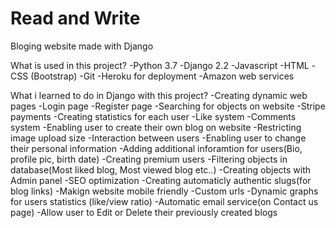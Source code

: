 # Read and Write
Bloging website made with Django

What is used in this project?
-Python 3.7
-Django 2.2
-Javascript
-HTML
-CSS (Bootstrap)
-Git
-Heroku for deployment
-Amazon web services

What i learned to do in Django with this project?
-Creating dynamic web pages
-Login page 
-Register page
-Searching for objects on website
-Stripe payments
-Creating statistics for each user
-Like system 
-Comments system 
-Enabling user to create their own blog on website
-Restricting image upload size
-Interaction between users
-Enabling user to change their personal information
-Adding additional inforamtion for users(Bio, profile pic, birth date)
-Creating premium users
-Filtering objects in database(Most liked blog, Most viewed blog etc..)
-Creating objects with Admin panel
-SEO optimization
-Creating automaticly authentic slugs(for blog links)
-Makign website mobile friendly 
-Custom urls
-Dynamic graphs for users statistics (like/view ratio)
-Automatic email service(on Contact us page)
-Allow user to Edit or Delete their previously created blogs
